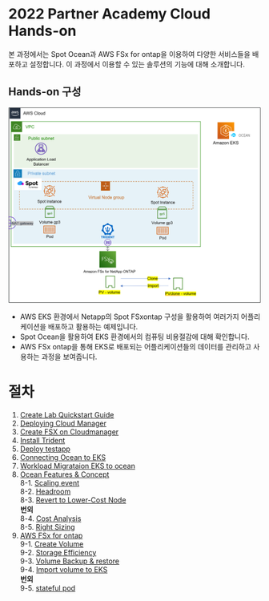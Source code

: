 # 2022 Partner Academy Cloud Hands-on
본 과정에서는 Spot Ocean과 AWS FSx for ontap을 이용하여 다양한 서비스들을 배포하고 설정합니다.
이 과정에서 이용할 수 있는 솔루션의 기능에 대해 소개합니다.

## Hands-on 구성
![Image](./images/myplan.png)

- AWS EKS 환경에서 Netapp의 Spot FSxontap 구성을 활용하여 여러가지 어플리케이션을 배포하고 활용하는 예제입니다.
- Spot Ocean을 활용하여 EKS 환경에서의 컴퓨팅 비용절감에 대해 확인합니다.
- AWS FSx ontap을 통해 EKS로 배포되는 어플리케이션들의 데이터를 관리하고 사용하는 과정을 보여줍니다. 

# 절차
1. [Create Lab Quickstart Guide](./QuickStart/CreateLabQuickstartGuide.md)
2. [Deploying Cloud Manager](./FSXforOntap/DeployCloudmanager.md)
3. [Create FSX on Cloudmanager](./FSXforOntap/CreateFSXontap.md)
4. [Install Trident](./Trident/install_Trident.md)
5. [Deploy testapp](./Trident/deploy_testapp.md)
6. [Connecting Ocean to EKS](./OceanforEKS/ConnectAnEKSCluster.md)
7. [Workload Migrataion EKS to ocean](./OceanforEKS/WorkloadMigration.md)</br>
8. [Ocean Features & Concept](https://docs.spot.io/ocean/features/)</br>
  8-1. [Scaling event](./OceanforEKS/ScalingEvent.md)</br>
  8-2. [Headroom](./OceanforEKS/Headroom.md)</br>
  8-3. [Revert to Lower-Cost Node](./OceanforEKS/ReverttoLowerCostNdoe.md)</br>
  **번외**</br>
  8-4. [Cost Analysis](./OceanforEKS/CostAnalysis.md)</br>
  8-5. [Right Sizing](./OceanforEKS/RightSizing.md)</br>
9. [AWS FSx for ontap](./FSXforOntap/README.md)</br>
  9-1. [Create Volume](./FSXforOntap/CreateVolume.md)</br>
  9-2. [Storage Efficiency](./FSXforOntap/StorageEfficiency.md)</br>
  9-3. [Volume Backup & restore](./FSXforOntap/VolumeBackupAndRestore.md)</br>
  9-4. [Import volume to EKS](./FSXforOntap/ImportVolumeToEKS.md) </br>
  **번외**</br>
  9-5. [stateful pod](./FSXforOntap/K8SWithFSxOntap_Stateful.md)
 
    

    